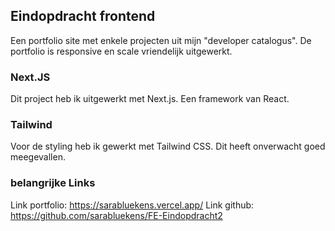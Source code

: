 ## Eindopdracht frontend

Een portfolio site met enkele projecten uit mijn "developer catalogus".
De portfolio is responsive en scale vriendelijk uitgewerkt.

### Next.JS

Dit project heb ik uitgewerkt met Next.js.
Een framework van React.

### Tailwind

Voor de styling heb ik gewerkt met Tailwind CSS.
Dit heeft onverwacht goed meegevallen.

### belangrijke Links

Link portfolio: https://sarabluekens.vercel.app/
Link github: https://github.com/sarabluekens/FE-Eindopdracht2
